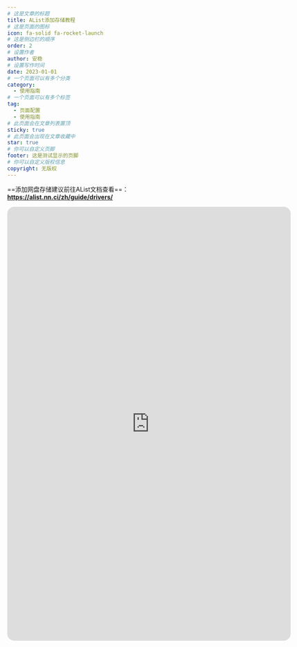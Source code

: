 ```yaml
---
# 这是文章的标题
title: AList添加存储教程
# 这是页面的图标
icon: fa-solid fa-rocket-launch
# 这是侧边栏的顺序
order: 2
# 设置作者
author: 安稳
# 设置写作时间
date: 2023-01-01
# 一个页面可以有多个分类
category:
  - 使用指南
# 一个页面可以有多个标签
tag:
  - 页面配置
  - 使用指南
# 此页面会在文章列表置顶
sticky: true
# 此页面会出现在文章收藏中
star: true
# 你可以自定义页脚
footer: 这是测试显示的页脚
# 你可以自定义版权信息
copyright: 无版权
---
```


<!-- 你可以通过设置页面的 Frontmatter，在页面禁用功能与布局。 -->

<!-- more -->



 ==添加网盘存储建议前往AList文档查看==：**https://alist.nn.ci/zh/guide/drivers/** 

<iframe src="https://alist.nn.ci/zh/guide/drivers/" name="iframe_a" scrolling="yes" frameborder="0" width="130%" height="1000" style="scrolling: no;1px solid #ccc; border-radius: 16px;"></iframe>


